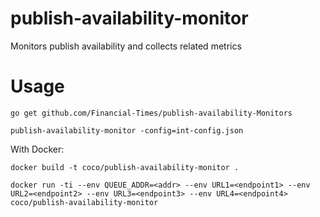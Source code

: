 # publish-availability-monitor
Monitors publish availability and collects related metrics

# Usage
`go get github.com/Financial-Times/publish-availability-Monitors`

`publish-availability-monitor -config=int-config.json`

With Docker:

`docker build -t coco/publish-availability-monitor .`

`docker run -ti --env QUEUE_ADDR=<addr> --env URL1=<endpoint1>
--env URL2=<endpoint2> --env URL3=<endpoint3> --env URL4=<endpoint4> coco/publish-availability-monitor`
